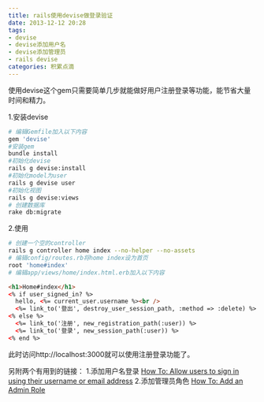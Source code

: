 ```yaml
---
title: rails使用devise做登录验证
date: 2013-12-12 20:28
tags:
- devise
- devise添加用户名
- devise添加管理员
- rails devise
categories: 积累点滴
---
```


使用devise这个gem只需要简单几步就能做好用户注册登录等功能，能节省大量时间和精力。

1.安装devise

```bash
# 编辑Gemfile加入以下内容
gem 'devise'
#安装gem
bundle install
#初始化devise
rails g devise:install
#初始化model为user
rails g devise user
#初始化视图
rails g devise:views
# 创建数据库
rake db:migrate
```

2.使用

```bash
# 创建一个空的controller
rails g controller home index --no-helper --no-assets
# 编辑config/routes.rb将home index设为首页
root 'home#index'
# 编辑app/views/home/index.html.erb加入以下内容
```

```html
<h1>Home#index</h1>
<% if user_signed_in? %>
  hello, <%= current_user.username %><br />
  <%= link_to('登出', destroy_user_session_path, :method => :delete) %>
<% else %>
  <%= link_to('注册', new_registration_path(:user)) %>
  <%= link_to('登录', new_session_path(:user)) %>
<% end %>
```

此时访问http://localhost:3000就可以使用注册登录功能了。

另附两个有用到的链接：
1.添加用户名登录 [How To: Allow users to sign in using their username or email address](https://github.com/plataformatec/devise/wiki/How-To:-Allow-users-to-sign-in-using-their-username-or-email-address)
2.添加管理员角色 [How To: Add an Admin Role](https://github.com/plataformatec/devise/wiki/How-To:-Add-an-Admin-role)